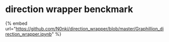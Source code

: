 # direction wrapper benckmark

{% embed url="https://github.com/N0nki/direction_wrapper/blob/master/Graphillion_direction_wrapper.ipynb" %}
